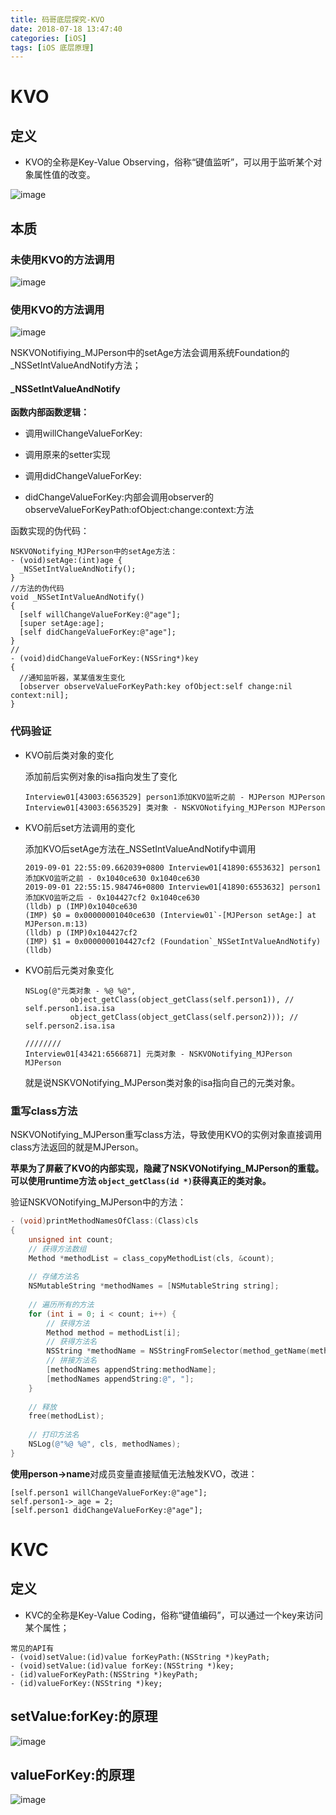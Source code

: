 ```yaml
---
title: 码哥底层探究-KVO
date: 2018-07-18 13:47:40
categories: [iOS]
tags: [iOS 底层原理]
---
```


# KVO

## 定义

- KVO的全称是Key-Value Observing，俗称“键值监听”，可以用于监听某个对象属性值的改变。

![image](https://raw.githubusercontent.com/HaviLee/Blog-Images/master/高手/08292140.png)

## 本质

### 未使用KVO的方法调用

![image](https://raw.githubusercontent.com/HaviLee/Blog-Images/master/高手/09012120.png)

### 使用KVO的方法调用

![image](https://raw.githubusercontent.com/HaviLee/Blog-Images/master/高手/09012203.png)

NSKVONotifiying_MJPerson中的setAge方法会调用系统Foundation的_NSSetIntValueAndNotify方法；

#### _NSSetIntValueAndNotify

**函数内部函数逻辑：**

- 调用willChangeValueForKey:
- 调用原来的setter实现
- 调用didChangeValueForKey:

- didChangeValueForKey:内部会调用observer的observeValueForKeyPath:ofObject:change:context:方法

函数实现的伪代码：

```objc
NSKVONotifying_MJPerson中的setAge方法：
- (void)setAge:(int)age {
  _NSSetIntValueAndNotify();
}
//方法的伪代码
void _NSSetIntValueAndNotify()
{
  [self willChangeValueForKey:@"age"];
  [super setAge:age];
  [self didChangeValueForKey:@"age"];
}
//
- (void)didChangeValueForKey:(NSSring*)key
{
  //通知监听器，某某值发生变化
  [observer observeValueForKeyPath:key ofObject:self change:nil context:nil];
}
```

### 代码验证

- KVO前后类对象的变化

  添加前后实例对象的isa指向发生了变化

  ```objc
  Interview01[43003:6563529] person1添加KVO监听之前 - MJPerson MJPerson
  Interview01[43003:6563529] 类对象 - NSKVONotifying_MJPerson MJPerson
  ```

- KVO前后set方法调用的变化

  添加KVO后setAge方法在_NSSetIntValueAndNotify中调用

  ```objc
  2019-09-01 22:55:09.662039+0800 Interview01[41890:6553632] person1添加KVO监听之前 - 0x1040ce630 0x1040ce630
  2019-09-01 22:55:15.984746+0800 Interview01[41890:6553632] person1添加KVO监听之后 - 0x104427cf2 0x1040ce630
  (lldb) p (IMP)0x1040ce630
  (IMP) $0 = 0x00000001040ce630 (Interview01`-[MJPerson setAge:] at MJPerson.m:13)
  (lldb) p (IMP)0x104427cf2
  (IMP) $1 = 0x0000000104427cf2 (Foundation`_NSSetIntValueAndNotify)
  (lldb) 
  ```

- KVO前后元类对象变化

  ```objc
  NSLog(@"元类对象 - %@ %@",
            object_getClass(object_getClass(self.person1)), // self.person1.isa.isa
            object_getClass(object_getClass(self.person2))); // self.person2.isa.isa
  
  ////////
  Interview01[43421:6566871] 元类对象 - NSKVONotifying_MJPerson MJPerson
  
  ```

  就是说NSKVONotifying_MJPerson类对象的isa指向自己的元类对象。

### 重写class方法

NSKVONotifying_MJPerson重写class方法，导致使用KVO的实例对象直接调用class方法返回的就是MJPerson。

**苹果为了屏蔽了KVO的内部实现，隐藏了NSKVONotifying_MJPerson的重载。** **可以使用runtime方法 `object_getClass(id *)`获得真正的类对象。**

验证NSKVONotifying_MJPerson中的方法：

```objective-c
- (void)printMethodNamesOfClass:(Class)cls
{
    unsigned int count;
    // 获得方法数组
    Method *methodList = class_copyMethodList(cls, &count);
    
    // 存储方法名
    NSMutableString *methodNames = [NSMutableString string];
    
    // 遍历所有的方法
    for (int i = 0; i < count; i++) {
        // 获得方法
        Method method = methodList[i];
        // 获得方法名
        NSString *methodName = NSStringFromSelector(method_getName(method));
        // 拼接方法名
        [methodNames appendString:methodName];
        [methodNames appendString:@", "];
    }
    
    // 释放
    free(methodList);
    
    // 打印方法名
    NSLog(@"%@ %@", cls, methodNames);
}
```

**使用person->name**对成员变量直接赋值无法触发KVO，改进：

```objc
[self.person1 willChangeValueForKey:@"age"];
self.person1->_age = 2;
[self.person1 didChangeValueForKey:@"age"];
```

# KVC

## 定义

- KVC的全称是Key-Value Coding，俗称“键值编码”，可以通过一个key来访问某个属性；

```objc
常见的API有
- (void)setValue:(id)value forKeyPath:(NSString *)keyPath;
- (void)setValue:(id)value forKey:(NSString *)key;
- (id)valueForKeyPath:(NSString *)keyPath;
- (id)valueForKey:(NSString *)key; 
```

## setValue:forKey:的原理

![image](https://raw.githubusercontent.com/HaviLee/Blog-Images/master/高手/09022245.png)



## valueForKey:的原理

![image](https://raw.githubusercontent.com/HaviLee/Blog-Images/master/高手/09022246.png)

